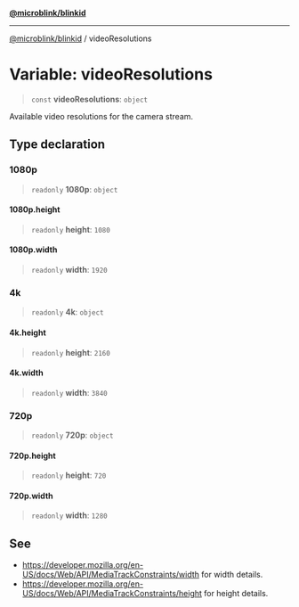 [**@microblink/blinkid**](../README.md)

***

[@microblink/blinkid](../README.md) / videoResolutions

# Variable: videoResolutions

> `const` **videoResolutions**: `object`

Available video resolutions for the camera stream.

## Type declaration

### 1080p

> `readonly` **1080p**: `object`

#### 1080p.height

> `readonly` **height**: `1080`

#### 1080p.width

> `readonly` **width**: `1920`

### 4k

> `readonly` **4k**: `object`

#### 4k.height

> `readonly` **height**: `2160`

#### 4k.width

> `readonly` **width**: `3840`

### 720p

> `readonly` **720p**: `object`

#### 720p.height

> `readonly` **height**: `720`

#### 720p.width

> `readonly` **width**: `1280`

## See

 - https://developer.mozilla.org/en-US/docs/Web/API/MediaTrackConstraints/width for width details.
 - https://developer.mozilla.org/en-US/docs/Web/API/MediaTrackConstraints/height for height details.
